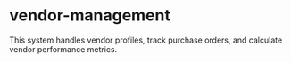 # vendor-management
This system handles vendor profiles, track purchase orders, and calculate vendor performance metrics.

